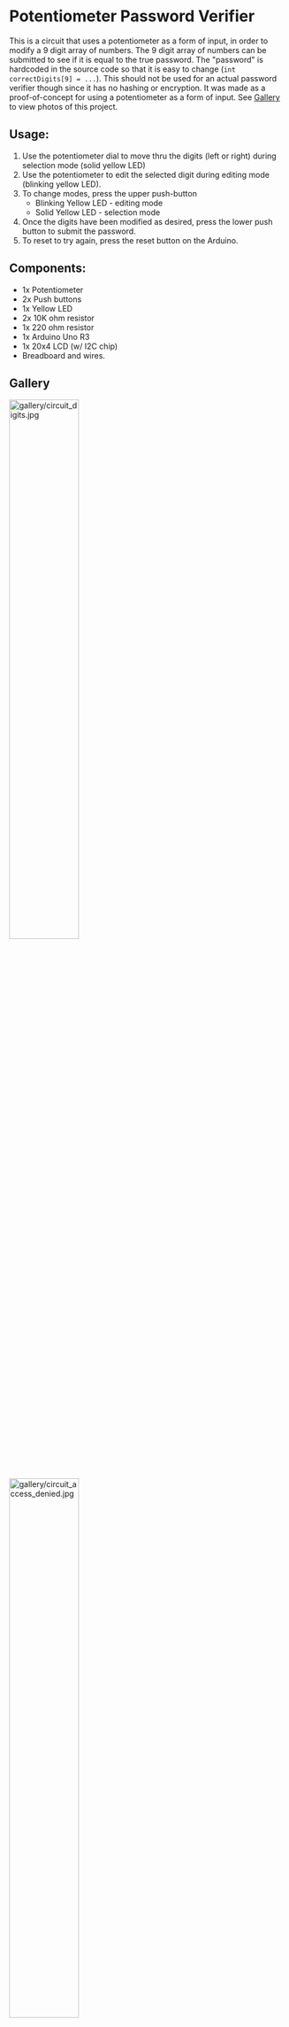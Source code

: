 # Potentiometer Password Verifier

This is a circuit that uses a potentiometer as a form of input, in order to modify a 9 digit array of numbers.
The 9 digit array of numbers can be submitted to see if it is equal to the true password. The "password" is hardcoded in the source code so that it is easy to change (`int correctDigits[9] = ...`). 
This should not be used for an actual password verifier though since it has no hashing or encryption. It was made as a proof-of-concept for using a potentiometer as a form of input. See [Gallery](#gallery) to view photos of this project.

## Usage: 
1. Use the potentiometer dial to move thru the digits (left or right) during selection mode (solid yellow LED)
2. Use the potentiometer to edit the selected digit during editing mode (blinking yellow LED).
3. To change modes, press the upper push-button
   * Blinking Yellow LED - editing mode
   * Solid Yellow LED - selection mode
4. Once the digits have been modified as desired, press the lower push button to submit the password.
5. To reset to try again, press the reset button on the Arduino.

## Components:
* 1x Potentiometer
* 2x Push buttons
* 1x Yellow LED
* 2x 10K ohm resistor
* 1x 220 ohm resistor
* 1x Arduino Uno R3
* 1x 20x4 LCD (w/ I2C chip)
* Breadboard and wires.

## Gallery 
<img src="gallery/circuit_digits.jpg" alt="gallery/circuit_digits.jpg" width="50%" height="50%">
<img src="gallery/circuit_digits.jpg" alt="gallery/circuit_access_denied.jpg" width="50%" height="50%">
<img src="gallery/circuit_digits.jpg" alt="gallery/circuit_access_granted.jpg" width="50%" height="50%">
